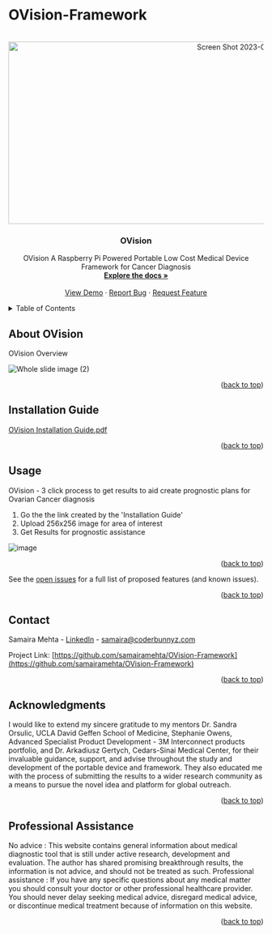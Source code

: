 # OVision-Framework
<!-- PROJECT LOGO -->
<br />
<div align="center">
  <a href="https://github.com/samairamehta/OVision-Framework">
 <img width="986" alt="Screen Shot 2023-01-07 at 3 16 29 PM" src="https://user-images.githubusercontent.com/76754142/211173706-bdf1053e-8d30-4825-bbc2-00dd720b5bb2.png" alt="Logo" width="90" height="360">
   
  </a>
<a name="readme-top"></a>
<h3 align="center">OVision</h3>

  <p align="center">
    OVision A Raspberry Pi Powered Portable Low Cost Medical Device Framework for Cancer Diagnosis
    <br />
    <a href="https://github.com/samairamehta/OVision"><strong>Explore the docs »</strong></a>
    <br />
    <br />
    <a href="https://github.com/samairamehta/OVision">View Demo</a>
    ·
    <a href="https://github.com/samairamehta/OVision/issues">Report Bug</a>
    ·
    <a href="https://github.com/samairamehta/OVision/issues">Request Feature</a>
  </p>
</div>



<!-- TABLE OF CONTENTS -->
<details>
  <summary>Table of Contents</summary>
  <ol>
    <li>
      <a href="#about-ovision">About OVision</a>
    </li>
    <li><a href="#usage">Usage</a></li>
    <li><a href="#contact">Contact</a></li>
    <li><a href="#acknowledgments">Acknowledgments</a></li>
  </ol>
</details>



<!-- ABOUT OVision -->
## About OVision



OVision Overview



![Whole slide image (2)](https://github.com/user-attachments/assets/821b236a-2805-4635-b86b-9c87abc593f6)


<p align="right">(<a href="#readme-top">back to top</a>)</p>





<!-- GETTING STARTED -->
## Installation Guide

[OVision Installation Guide.pdf](https://github.com/samairamehta/OVision/files/10367128/OVision.Installation.Guide.pdf)


<p align="right">(<a href="#readme-top">back to top</a>)</p>



<!-- USAGE EXAMPLES -->
## Usage

OVision - 3 click process to get results to aid create prognostic plans for Ovarian Cancer diagnosis

1. Go the the link created by the 'Installation Guide'
2. Upload 256x256 image for area of interest
3. Get Results for prognostic assistance


![image](https://github.com/samairamehta/OVision-Framework/assets/76754142/a5df9294-5449-474a-9f0b-ea685514ea59)



<p align="right">(<a href="#readme-top">back to top</a>)</p>




See the [open issues](https://github.com/samairamehta/OVision-Framework/issues) for a full list of proposed features (and known issues).

<p align="right">(<a href="#readme-top">back to top</a>)</p>






<!-- CONTACT -->
## Contact

Samaira Mehta - [LinkedIn](https://www.linkedin.com/in/samaira-mehta-42907a102/) - samaira@coderbunnyz.com

Project Link: [https://github.com/samairamehta/OVision-Framework](https://github.com/samairamehta/OVision-Framework)

<p align="right">(<a href="#readme-top">back to top</a>)</p>



<!-- ACKNOWLEDGMENTS -->
## Acknowledgments

I would like to extend my sincere gratitude to my mentors Dr. Sandra Orsulic, UCLA David Geffen School of Medicine, Stephanie Owens, Advanced Specialist Product Development - 3M Interconnect products portfolio, and Dr. Arkadiusz Gertych, Cedars-Sinai Medical Center, for their invaluable guidance, support, and advise throughout the study and development of the portable device and framework. They also educated me with the process of submitting the results to a wider research community as a means to pursue the novel idea and platform for global outreach.

<p align="right">(<a href="#readme-top">back to top</a>)</p>


<!-- Professional assistance -->
## Professional Assistance
No advice : This website contains general information about medical diagnostic tool that is still under active research, development and evaluation. The author has shared promising breakthrough results, the information is not advice, and should not be treated as such. Professional assistance :  If you have any specific questions about any medical matter you should consult your doctor or other professional healthcare provider. You should never delay seeking medical advice, disregard medical advice, or discontinue medical treatment because of information on this website.
<p align="right">(<a href="#readme-top">back to top</a>)</p>


